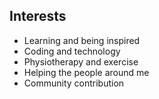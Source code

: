 ## Interests

* <i class="fa fa-check-square-o"></i> Learning and being inspired
* <i class="fa fa-check-square-o"></i> Coding and technology
* <i class="fa fa-check-square-o"></i> Physiotherapy and exercise
* <i class="fa fa-check-square-o"></i> Helping the people around me
* <i class="fa fa-check-square-o"></i> Community contribution

